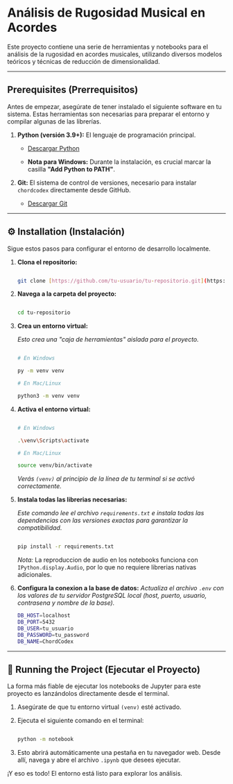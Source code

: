 # Análisis de Rugosidad Musical en Acordes

Este proyecto contiene una serie de herramientas y notebooks para el análisis de la rugosidad en acordes musicales, utilizando diversos modelos teóricos y técnicas de reducción de dimensionalidad.

---

##  Prerequisites (Prerrequisitos)

Antes de empezar, asegúrate de tener instalado el siguiente software en tu sistema. Estas herramientas son necesarias para preparar el entorno y compilar algunas de las librerías.

1.  **Python (versión 3.9+):** El lenguaje de programación principal.

    * [Descargar Python](https://www.python.org/downloads/)

    * **Nota para Windows:** Durante la instalación, es crucial marcar la casilla **"Add Python to PATH"**.

2.  **Git:** El sistema de control de versiones, necesario para instalar `chordcodex` directamente desde GitHub.

    * [Descargar Git](https://git-scm.com/downloads/)

---

## ⚙️ Installation (Instalación)

Sigue estos pasos para configurar el entorno de desarrollo localmente.

1.  **Clona el repositorio:**

    ```bash

    git clone [https://github.com/tu-usuario/tu-repositorio.git](https://github.com/tu-usuario/tu-repositorio.git)

    ```

2.  **Navega a la carpeta del proyecto:**

    ```bash

    cd tu-repositorio

    ```

3.  **Crea un entorno virtual:**

    *Esto crea una "caja de herramientas" aislada para el proyecto.*

    ```bash

    # En Windows

    py -m venv venv

    # En Mac/Linux

    python3 -m venv venv

    ```

4.  **Activa el entorno virtual:**

    ```bash

    # En Windows

    .\venv\Scripts\activate

    # En Mac/Linux

    source venv/bin/activate

    ```

    *Verás `(venv)` al principio de la línea de tu terminal si se activó correctamente.*

5.  **Instala todas las librerias necesarias:**

    *Este comando lee el archivo `requirements.txt` e instala todas las dependencias con las versiones exactas para garantizar la compatibilidad.*

    ```bash

    pip install -r requirements.txt

    ```

    *Nota:* La reproduccion de audio en los notebooks funciona con `IPython.display.Audio`, por lo que no requiere librerias nativas adicionales.

6.  **Configura la conexion a la base de datos:**
    *Actualiza el archivo `.env` con los valores de tu servidor PostgreSQL local (host, puerto, usuario, contrasena y nombre de la base).*
    ```bash
    DB_HOST=localhost
    DB_PORT=5432
    DB_USER=tu_usuario
    DB_PASSWORD=tu_password
    DB_NAME=ChordCodex
    ```


---

## 🚀 Running the Project (Ejecutar el Proyecto)

La forma más fiable de ejecutar los notebooks de Jupyter para este proyecto es lanzándolos directamente desde el terminal.

1.  Asegúrate de que tu entorno virtual `(venv)` esté activado.

2.  Ejecuta el siguiente comando en el terminal:

    ```bash

    python -m notebook

    ```

3.  Esto abrirá automáticamente una pestaña en tu navegador web. Desde allí, navega y abre el archivo `.ipynb` que desees ejecutar.

¡Y eso es todo! El entorno está listo para explorar los análisis.

